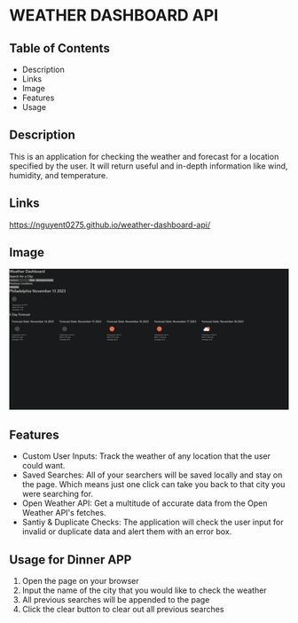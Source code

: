 # WEATHER DASHBOARD API

## Table of Contents

- Description
- Links
- Image
- Features
- Usage

## Description

This is an application for checking the weather and forecast for a location specified by the user. It will return useful and in-depth information like wind, humidity, and temperature.

## Links

https://nguyent0275.github.io/weather-dashboard-api/

## Image

![Image of the Weather Dashboard APP](/assets/images/weather-dashboard-api.png)

## Features

- Custom User Inputs: Track the weather of any location that the user could want.
- Saved Searches: All of your searchers will be saved locally and stay on the page. Which means just one click can take you back to that city you were searching for.
- Open Weather API: Get a multitude of accurate data from the Open Weather API's fetches.
- Santiy & Duplicate Checks: The application will check the user input for invalid or duplicate data and alert them with an error box. 

## Usage for Dinner APP

1. Open the page on your browser
2. Input the name of the city that you would like to check the weather
3. All previous searches will be appended to the page
4. Click the clear button to clear out all previous searches
